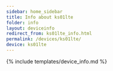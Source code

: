 ```yaml
---
sidebar: home_sidebar
title: Info about ks01lte
folder: info
layout: deviceinfo
redirect_from: ks01lte_info.html
permalink: /devices/ks01lte/
device: ks01lte
---
```

{% include templates/device_info.md %}
